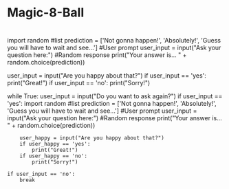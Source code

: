 # Magic-8-Ball
#


import random 
#list
prediction = ['Not gonna happen!', 'Absolutely!', 'Guess you will have to wait and see...']
#User prompt
user_input = input("Ask your question here:")
#Random response
print("Your answer is... " + random.choice(prediction))

user_input = input("Are you happy about that?")
if user_input == 'yes':
    print("Great!")
if user_input == 'no':
    print("Sorry!")

while True:
    user_input = input("Do you want to ask again?")
    if user_input == 'yes':
        import random
#list
        prediction = ['Not gonna happen!', 'Absolutely!', 'Guess you will have to wait and see...']
#User prompt
        user_input = input("Ask your question here:")
#Random response
        print("Your answer is... " + random.choice(prediction))

        user_happy = input("Are you happy about that?")
        if user_happy == 'yes':
            print("Great!")
        if user_happy == 'no':
            print("Sorry!")

    if user_input == 'no':
        break
